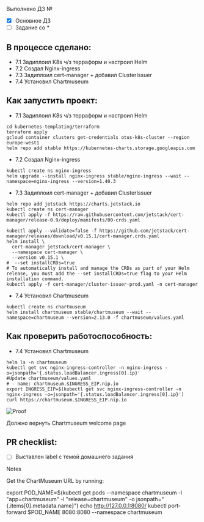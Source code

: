 Выполнено ДЗ №

- [x] Основное ДЗ
- [ ] Задание со \*

## В процессе сделано:

- 7.1 Задиплоил K8s ч/з терраформ и настроил Helm
- 7.2 Создал Nginx-ingress
- 7.3 Задиплоил cert-manager + добавил ClusterIssuer
- 7.4 Установил Chartmuseum

## Как запустить проект:

- 7.1 Задиплоил K8s ч/з терраформ и настроил Helm

```
cd kubernetes-templating/terraform
terraform apply
gcloud container clusters get-credentials otus-k8s-cluster --region europe-west1
helm repo add stable https://kubernetes-charts.storage.googleapis.com
```

- 7.2 Создал Nginx-ingress

```
kubectl create ns nginx-ingress
helm upgrade --install nginx-ingress stable/nginx-ingress --wait --namespace=nginx-ingress --version=1.40.3
```

- 7.3 Задиплоил cert-manager + добавил ClusterIssuer

```
helm repo add jetstack https://charts.jetstack.io
kubectl create ns cert-manager
kubectl apply -f https://raw.githubusercontent.com/jetstack/cert-manager/release-0.9/deploy/manifests/00-crds.yaml

kubectl apply --validate=false -f https://github.com/jetstack/cert-manager/releases/download/v0.15.1/cert-manager.crds.yaml
helm install \
  cert-manager jetstack/cert-manager \
  --namespace cert-manager \
  --version v0.15.1 \
#  --set installCRDs=true
# To automatically install and manage the CRDs as part of your Helm release, you must add the --set installCRDs=true flag to your Helm installation command.
kubectl apply -f cert-manager/cluster-issuer-prod.yaml -n cert-manager
```

- 7.4 Установил Chartmuseum

```
kubectl create ns chartmuseum
helm install chartmuseum stable/chartmuseum --wait --namespace=chartmuseum --version=2.13.0 -f chartmuseum/values.yaml
```

## Как проверить работоспособность:

- 7.4 Установил Chartmuseum

```
helm ls -n chartmuseum
kubectl get svc nginx-ingress-controller -n nginx-ingress -o=jsonpath='{.status.loadBalancer.ingress[0].ip}'
#Update chartmuseum/values.yaml
# - name: chartmuseum.$INGRESS_EIP.nip.io
export INGRESS_EIP=$(kubectl get svc nginx-ingress-controller -n nginx-ingress -o=jsonpath='{.status.loadBalancer.ingress[0].ip}')
curl https://chartmuseum.$INGRESS_EIP.nip.io
```

![Proof](https://habrastorage.org/webt/zv/z2/hr/zvz2hrxnncsnfnjcwcqddtzcwbm.png)

Должно вернуть Chartmuseum welcome page

## PR checklist:

- [ ] Выставлен label с темой домашнего задания

Notes

Get the ChartMuseum URL by running:

export POD_NAME=$(kubectl get pods --namespace chartmuseum -l "app=chartmuseum" -l "release=chartmuseum" -o jsonpath="{.items[0].metadata.name}")
  echo http://127.0.0.1:8080/
  kubectl port-forward $POD_NAME 8080:8080 --namespace chartmuseum
